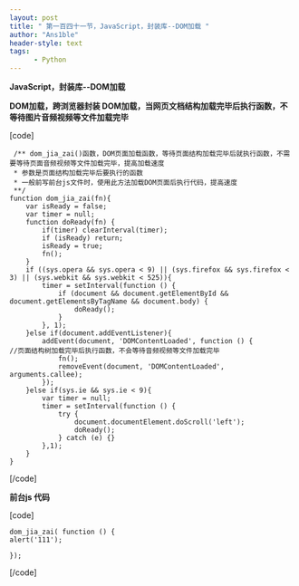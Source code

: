 ```yaml
---
layout: post
title: " 第一百四十一节，JavaScript，封装库--DOM加载 "
author: "Ans1ble"
header-style: text
tags:
      - Python
---
```


**JavaScript，封装库--DOM加载**

****DOM加载，跨浏览器封装 **DOM加载，当网页文档结构加载完毕后执行函数，不等待图片音频视频等文件加载完毕******

[code]

     /** dom_jia_zai()函数，DOM页面加载函数，等待页面结构加载完毕后就执行函数，不需要等待页面音频视频等文件加载完毕，提高加载速度
     * 参数是页面结构加载完毕后要执行的函数
     * 一般前写前台js文件时，使用此方法加载DOM页面后执行代码，提高速度
     **/
    function dom_jia_zai(fn){
        var isReady = false;
        var timer = null;
        function doReady(fn) {
            if(timer) clearInterval(timer);
            if (isReady) return;
            isReady = true;
            fn();
        }
        if ((sys.opera && sys.opera < 9) || (sys.firefox && sys.firefox < 3) || (sys.webkit && sys.webkit < 525)){
            timer = setInterval(function () {
                if (document && document.getElementById && document.getElementsByTagName && document.body) {
                    doReady();
                }
            }, 1);
        }else if(document.addEventListener){
            addEvent(document, 'DOMContentLoaded', function () {                  //页面结构树加载完毕后执行函数，不会等待音频视频等文件加载完毕
                fn();
                removeEvent(document, 'DOMContentLoaded', arguments.callee);
            });
        }else if(sys.ie && sys.ie < 9){
            var timer = null;
            timer = setInterval(function () {
                try {
                    document.documentElement.doScroll('left');
                    doReady();
                } catch (e) {}
            },1);
        }
    }
[/code]



**前台js 代码**

[code]

    dom_jia_zai( function () {
    alert('111');
    
    });
[/code]



